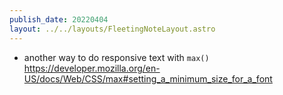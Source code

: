 ```yaml
---
publish_date: 20220404    
layout: ../../layouts/FleetingNoteLayout.astro
---
```

- another way to do responsive text with `max()` https://developer.mozilla.org/en-US/docs/Web/CSS/max#setting_a_minimum_size_for_a_font
